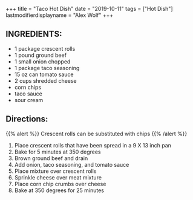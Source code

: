 +++
title = "Taco Hot Dish"
date = "2019-10-11"
tags = ["Hot Dish"]
lastmodifierdisplayname = "Alex Wolf"
+++

## INGREDIENTS:

* 1 package crescent rolls
* 1 pound ground beef
* 1 small onion chopped
* 1 package taco seasoning
* 15 oz can tomato sauce
* 2 cups shredded cheese
* corn chips
* taco sauce
* sour cream

## Directions:

{{% alert %}}
Crescent rolls can be substituted with chips
{{% /alert %}}

1. Place crescent rolls that have been spread in a 9 X 13 inch pan
2. Bake for 5 minutes at 350 degrees
3. Brown ground beef and drain
4. Add onion, taco seasoning, and tomato sauce
5. Place mixture over crescent rolls
6. Sprinkle cheese over meat mixture
7. Place corn chip crumbs over cheese
8. Bake at 350 degrees for 25 minutes

